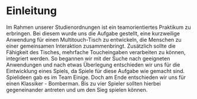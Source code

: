 # Einleitung

Im Rahmen unserer Studienordnungen ist ein teamorientiertes Praktikum zu erbringen. Bei diesem wurde uns die Aufgabe gestellt, eine kurzweilige Anwendung für einen Multitouch-Tisch zu entwickeln, die Menschen zu einer gemeinsamen Interaktion zusammenbringt. Zusätzlich sollte die Fähigkeit des Tisches, mehrfache Toucheingaben verarbeiten zu können, integriert werden. So begannen wir mit der Suche nach geeigneten Anwendungen und nach etwas Überlegung entschieden wir uns für die Eintwicklung eines Spiels, da Spiele für diese Aufgabe wie gemacht sind.
Spielideen gab es im Team Einige. Doch am Ende entschieden wir uns für einen Klassiker - Bomberman. Bis zu vier Spieler sollten hierbei gegeneinander antreten und um den Sieg spielen können.
